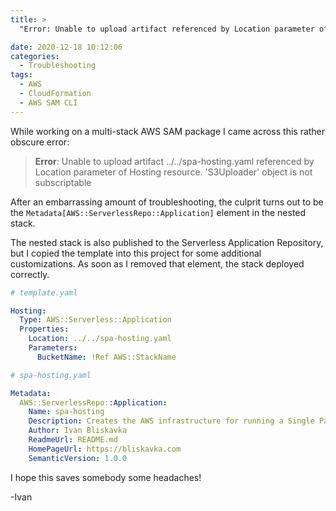 ```yaml
---
title: >
  "Error: Unable to upload artifact referenced by Location parameter of resource. 'S3Uploader' object is not subscriptable."

date: 2020-12-18 10:12:06
categories:
  - Troubleshooting
tags:
  - AWS
  - CloudFormation
  - AWS SAM CLI
---
```


While working on a multi-stack AWS SAM package I came across this rather obscure error:

> **Error**: Unable to upload artifact ../../spa-hosting.yaml referenced by Location parameter of Hosting resource. 'S3Uploader' object is not subscriptable

<!-- more -->

After an embarrassing amount of troubleshooting, the culprit turns out to be the `Metadata[AWS::ServerlessRepo::Application]` element in the nested stack.

The nested stack is also published to the Serverless Application Repository, but I copied the template into this project for some additional customizations. As soon as I removed that element, the stack deployed correctly.

```yaml
# template.yaml

Hosting:
  Type: AWS::Serverless::Application
  Properties:
    Location: ../../spa-hosting.yaml
    Parameters:
      BucketName: !Ref AWS::StackName
```

```yaml
# spa-hosting.yaml

Metadata:
  AWS::ServerlessRepo::Application:
    Name: spa-hosting
    Description: Creates the AWS infrastructure for running a Single Page App  in AWS using S3 & CloudFront
    Author: Ivan Bliskavka
    ReadmeUrl: README.md
    HomePageUrl: https://bliskavka.com
    SemanticVersion: 1.0.0
```

I hope this saves somebody some headaches!

-Ivan
